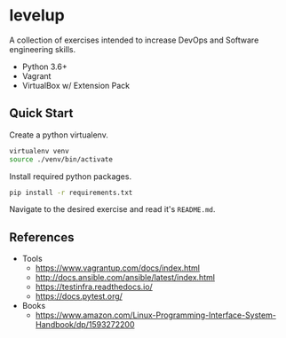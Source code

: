 # levelup

A collection of exercises intended to increase DevOps and Software engineering skills.

* Python 3.6+
* Vagrant
* VirtualBox w/ Extension Pack

## Quick Start

Create a python virtualenv.

```bash
virtualenv venv
source ./venv/bin/activate
```

Install required python packages.

```bash
pip install -r requirements.txt
```

Navigate to the desired exercise and read it's `README.md`.

## References

* Tools
  * https://www.vagrantup.com/docs/index.html
  * http://docs.ansible.com/ansible/latest/index.html
  * https://testinfra.readthedocs.io/
  * https://docs.pytest.org/
* Books
  * https://www.amazon.com/Linux-Programming-Interface-System-Handbook/dp/1593272200

